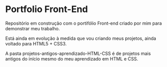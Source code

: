 # Portfolio Front-End
 Repositório em construção com o portifólio Front-end criado por mim para demonstrar meu trabalho.

 Está ainda em evolução à medida que vou criando meus projetos, ainda voltado para HTML5 + CSS3.

 A pasta projetos-antigos-aprendizado-HTML-CSS é de projetos mais antigos do início mesmo do meu aprendizado em HTML e CSS.
